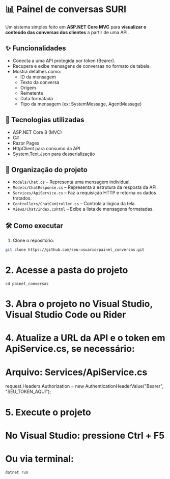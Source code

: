 # 📊 Painel de conversas SURI

Um sistema simples feito em **ASP.NET Core MVC** para **visualizar o conteúdo das conversas dos clientes** a partir de uma API.

## ✨ Funcionalidades

- Conecta a uma API protegida por token (Bearer).
- Recupera e exibe mensagens de conversas no formato de tabela.
- Mostra detalhes como:
  - ID da mensagem
  - Texto da conversa
  - Origem 
  - Remetente
  - Data formatada
  - Tipo da mensagem (ex: SystemMessage, AgentMessage)

## 🧰 Tecnologias utilizadas

- ASP.NET Core 8 (MVC)
- C#
- Razor Pages
- HttpClient para consumo da API
- System.Text.Json para desserialização

## 📁 Organização do projeto

- `Models/Chat.cs` – Representa uma mensagem individual.
- `Models/ChatResponse.cs` – Representa a estrutura da resposta da API.
- `Services/ApiService.cs` – Faz a requisição HTTP e retorna os dados tratados.
- `Controllers/ChatController.cs` – Controla a lógica da tela.
- `Views/Chat/Index.cshtml` – Exibe a lista de mensagens formatadas.

## 🛠 Como executar

1. Clone o repositório:

```bash
git clone https://github.com/seu-usuario/painel_conversas.git
```
# 2. Acesse a pasta do projeto
```bashe
cd painel_conversas
```
# 3. Abra o projeto no Visual Studio, Visual Studio Code ou Rider

# 4. Atualize a URL da API e o token em ApiService.cs, se necessário:
# Arquivo: Services/ApiService.cs

request.Headers.Authorization = new AuthenticationHeaderValue("Bearer", "SEU_TOKEN_AQUI");

# 5. Execute o projeto
# No Visual Studio: pressione Ctrl + F5
# Ou via terminal:
```bash
dotnet run
```
